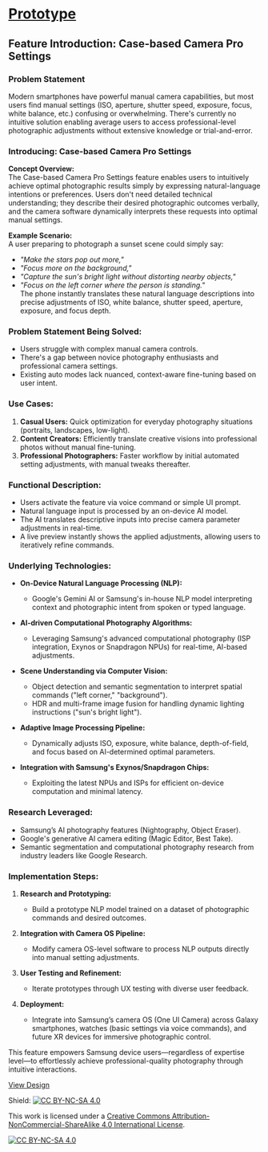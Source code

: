 # [Prototype](https://www.figma.com/proto/Zf6ucyS94JkTrmuoybwpVR/Samsung-Camera-App-Feature?node-id=3-3&t=UfFNdaGySeUU5b3j-0&scaling=scale-down&content-scaling=fixed&starting-point-node-id=3%3A3)

## Feature Introduction: Case-based Camera Pro Settings

### Problem Statement
Modern smartphones have powerful manual camera capabilities, but most users find manual settings (ISO, aperture, shutter speed, exposure, focus, white balance, etc.) confusing or overwhelming. There's currently no intuitive solution enabling average users to access professional-level photographic adjustments without extensive knowledge or trial-and-error.

### Introducing: Case-based Camera Pro Settings

**Concept Overview:**  
The Case-based Camera Pro Settings feature enables users to intuitively achieve optimal photographic results simply by expressing natural-language intentions or preferences. Users don't need detailed technical understanding; they describe their desired photographic outcomes verbally, and the camera software dynamically interprets these requests into optimal manual settings.

**Example Scenario:**  
A user preparing to photograph a sunset scene could simply say:
- *"Make the stars pop out more,"*
- *"Focus more on the background,"*
- *"Capture the sun's bright light without distorting nearby objects,"*
- *"Focus on the left corner where the person is standing."*  
The phone instantly translates these natural language descriptions into precise adjustments of ISO, white balance, shutter speed, aperture, exposure, and focus depth.

### Problem Statement Being Solved:

- Users struggle with complex manual camera controls.
- There's a gap between novice photography enthusiasts and professional camera settings.
- Existing auto modes lack nuanced, context-aware fine-tuning based on user intent.

### Use Cases:

1. **Casual Users:** Quick optimization for everyday photography situations (portraits, landscapes, low-light).
2. **Content Creators:** Efficiently translate creative visions into professional photos without manual fine-tuning.
3. **Professional Photographers:** Faster workflow by initial automated setting adjustments, with manual tweaks thereafter.

### Functional Description:

- Users activate the feature via voice command or simple UI prompt.
- Natural language input is processed by an on-device AI model.
- The AI translates descriptive inputs into precise camera parameter adjustments in real-time.
- A live preview instantly shows the applied adjustments, allowing users to iteratively refine commands.

### Underlying Technologies:

- **On-Device Natural Language Processing (NLP):**
  - Google's Gemini AI or Samsung's in-house NLP model interpreting context and photographic intent from spoken or typed language.

- **AI-driven Computational Photography Algorithms:**
  - Leveraging Samsung's advanced computational photography (ISP integration, Exynos or Snapdragon NPUs) for real-time, AI-based adjustments.

- **Scene Understanding via Computer Vision:**
  - Object detection and semantic segmentation to interpret spatial commands ("left corner," "background").
  - HDR and multi-frame image fusion for handling dynamic lighting instructions ("sun's bright light").

- **Adaptive Image Processing Pipeline:**
  - Dynamically adjusts ISO, exposure, white balance, depth-of-field, and focus based on AI-determined optimal parameters.

- **Integration with Samsung's Exynos/Snapdragon Chips:**
  - Exploiting the latest NPUs and ISPs for efficient on-device computation and minimal latency.

### Research Leveraged:

- Samsung’s AI photography features (Nightography, Object Eraser).
- Google's generative AI camera editing (Magic Editor, Best Take).
- Semantic segmentation and computational photography research from industry leaders like Google Research.

### Implementation Steps:

1. **Research and Prototyping:**
   - Build a prototype NLP model trained on a dataset of photographic commands and desired outcomes.

2. **Integration with Camera OS Pipeline:**
   - Modify camera OS-level software to process NLP outputs directly into manual setting adjustments.

2. **User Testing and Refinement:**
   - Iterate prototypes through UX testing with diverse user feedback.

3. **Deployment:**
   - Integrate into Samsung’s camera OS (One UI Camera) across Galaxy smartphones, watches (basic settings via voice commands), and future XR devices for immersive photographic control.

This feature empowers Samsung device users—regardless of expertise level—to effortlessly achieve professional-quality photography through intuitive interactions.


[View Design](./Design_Final.pdf)




Shield: [![CC BY-NC-SA 4.0][cc-by-nc-sa-shield]][cc-by-nc-sa]

This work is licensed under a
[Creative Commons Attribution-NonCommercial-ShareAlike 4.0 International License][cc-by-nc-sa].

[![CC BY-NC-SA 4.0][cc-by-nc-sa-image]][cc-by-nc-sa]

[cc-by-nc-sa]: http://creativecommons.org/licenses/by-nc-sa/4.0/
[cc-by-nc-sa-image]: https://licensebuttons.net/l/by-nc-sa/4.0/88x31.png
[cc-by-nc-sa-shield]: https://img.shields.io/badge/License-CC%20BY--NC--SA%204.0-lightgrey.svg
